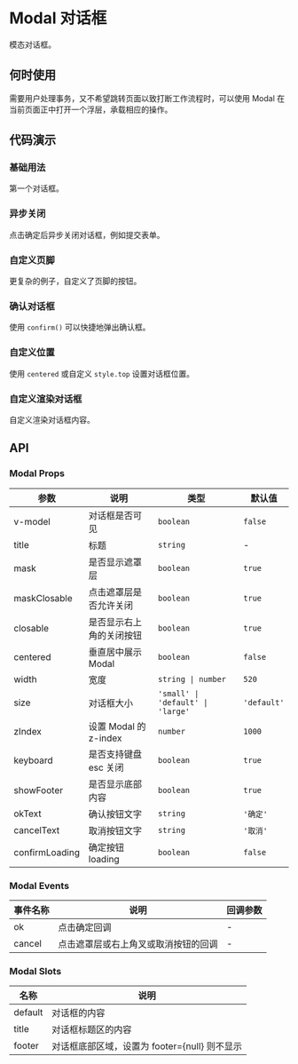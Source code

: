 # Modal 对话框

模态对话框。

## 何时使用

需要用户处理事务，又不希望跳转页面以致打断工作流程时，可以使用 Modal 在当前页面正中打开一个浮层，承载相应的操作。

## 代码演示

### 基础用法

第一个对话框。

<demo src="../demos/modal/modal-01-basic.vue"></demo>

### 异步关闭

点击确定后异步关闭对话框，例如提交表单。

<demo src="../demos/modal/modal-02-async.vue"></demo>

### 自定义页脚

更复杂的例子，自定义了页脚的按钮。

<demo src="../demos/modal/modal-03-footer.vue"></demo>

### 确认对话框

使用 `confirm()` 可以快捷地弹出确认框。

<demo src="../demos/modal/modal-04-confirm.vue"></demo>

### 自定义位置

使用 `centered` 或自定义 `style.top` 设置对话框位置。

<demo src="../demos/modal/modal-05-position.vue"></demo>

### 自定义渲染对话框

自定义渲染对话框内容。

<demo src="../demos/modal/modal-06-custom.vue"></demo>

## API

### Modal Props

| 参数 | 说明 | 类型 | 默认值 |
| --- | --- | --- | --- |
| v-model | 对话框是否可见 | `boolean` | `false` |
| title | 标题 | `string` | - |
| mask | 是否显示遮罩层 | `boolean` | `true` |
| maskClosable | 点击遮罩层是否允许关闭 | `boolean` | `true` |
| closable | 是否显示右上角的关闭按钮 | `boolean` | `true` |
| centered | 垂直居中展示 Modal | `boolean` | `false` |
| width | 宽度 | `string \| number` | `520` |
| size | 对话框大小 | `'small' \| 'default' \| 'large'` | `'default'` |
| zIndex | 设置 Modal 的 z-index | `number` | `1000` |
| keyboard | 是否支持键盘 esc 关闭 | `boolean` | `true` |
| showFooter | 是否显示底部内容 | `boolean` | `true` |
| okText | 确认按钮文字 | `string` | `'确定'` |
| cancelText | 取消按钮文字 | `string` | `'取消'` |
| confirmLoading | 确定按钮 loading | `boolean` | `false` |

### Modal Events

| 事件名称 | 说明 | 回调参数 |
| --- | --- | --- |
| ok | 点击确定回调 | - |
| cancel | 点击遮罩层或右上角叉或取消按钮的回调 | - |

### Modal Slots

| 名称 | 说明 |
| --- | --- |
| default | 对话框的内容 |
| title | 对话框标题区的内容 |
| footer | 对话框底部区域，设置为 footer={null} 则不显示 | 